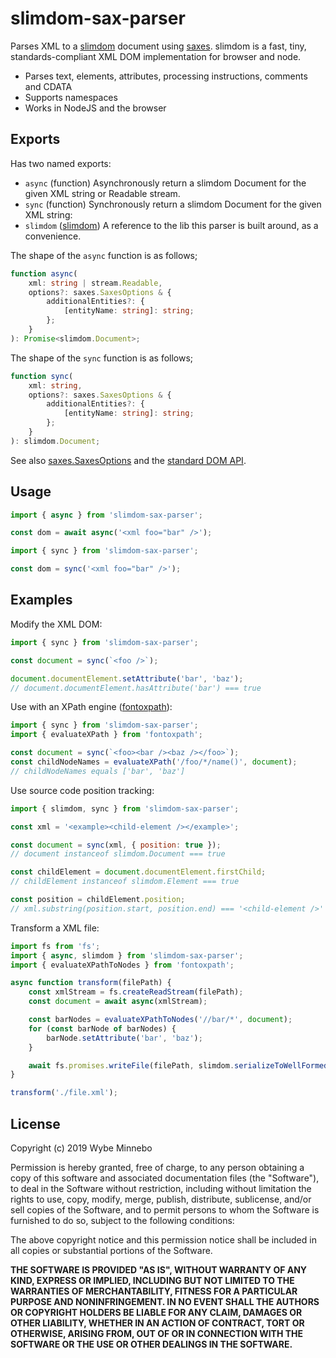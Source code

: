 # slimdom-sax-parser

Parses XML to a [slimdom][slimdom-url] document using [saxes][saxes-url]. slimdom is a fast, tiny, standards-compliant
XML DOM implementation for browser and node.

-   Parses text, elements, attributes, processing instructions, comments and CDATA
-   Supports namespaces
-   Works in NodeJS and the browser

## Exports

Has two named exports:

-   `async` (function) Asynchronously return a slimdom Document for the given XML string or Readable stream.
-   `sync` (function) Synchronously return a slimdom Document for the given XML string:
-   `slimdom` ([slimdom][slimdom-url]) A reference to the lib this parser is built around, as a convenience.

The shape of the `async` function is as follows;

```ts
function async(
	xml: string | stream.Readable,
	options?: saxes.SaxesOptions & {
		additionalEntities?: {
			[entityName: string]: string;
		};
	}
): Promise<slimdom.Document>;
```

The shape of the `sync` function is as follows;

```ts
function sync(
	xml: string,
	options?: saxes.SaxesOptions & {
		additionalEntities?: {
			[entityName: string]: string;
		};
	}
): slimdom.Document;
```

See also [saxes.SaxesOptions](https://www.npmjs.com/package/saxes#parsing-xml-fragments) and the [standard DOM API](https://dom.spec.whatwg.org/#interface-document).

## Usage

```js
import { async } from 'slimdom-sax-parser';

const dom = await async('<xml foo="bar" />');
```

```js
import { sync } from 'slimdom-sax-parser';

const dom = sync('<xml foo="bar" />');
```

## Examples

Modify the XML DOM:

```js
import { sync } from 'slimdom-sax-parser';

const document = sync(`<foo />`);

document.documentElement.setAttribute('bar', 'baz');
// document.documentElement.hasAttribute('bar') === true
```

Use with an XPath engine ([fontoxpath][fontoxpath-url]):

```js
import { sync } from 'slimdom-sax-parser';
import { evaluateXPath } from 'fontoxpath';

const document = sync(`<foo><bar /><baz /></foo>`);
const childNodeNames = evaluateXPath('/foo/*/name()', document);
// childNodeNames equals ['bar', 'baz']
```

Use source code position tracking:

```js
import { slimdom, sync } from 'slimdom-sax-parser';

const xml = '<example><child-element /></example>';

const document = sync(xml, { position: true });
// document instanceof slimdom.Document === true

const childElement = document.documentElement.firstChild;
// childElement instanceof slimdom.Element === true

const position = childElement.position;
// xml.substring(position.start, position.end) === '<child-element />'
```

Transform a XML file:

```js
import fs from 'fs';
import { async, slimdom } from 'slimdom-sax-parser';
import { evaluateXPathToNodes } from 'fontoxpath';

async function transform(filePath) {
	const xmlStream = fs.createReadStream(filePath);
	const document = await async(xmlStream);

	const barNodes = evaluateXPathToNodes('//bar/*', document);
	for (const barNode of barNodes) {
		barNode.setAttribute('bar', 'baz');
	}

	await fs.promises.writeFile(filePath, slimdom.serializeToWellFormedString(document));
}

transform('./file.xml');
```

[fontoxpath-url]: https://www.npmjs.com/package/fontoxpath
[saxes-url]: https://www.npmjs.com/package/saxes
[slimdom-url]: https://www.npmjs.com/package/slimdom

## License

Copyright (c) 2019 Wybe Minnebo

Permission is hereby granted, free of charge, to any person obtaining a copy of this software and associated
documentation files (the "Software"), to deal in the Software without restriction, including without limitation the
rights to use, copy, modify, merge, publish, distribute, sublicense, and/or sell copies of the Software, and to permit
persons to whom the Software is furnished to do so, subject to the following conditions:

The above copyright notice and this permission notice shall be included in all copies or substantial portions of the
Software.

**THE SOFTWARE IS PROVIDED "AS IS", WITHOUT WARRANTY OF ANY KIND, EXPRESS OR IMPLIED, INCLUDING BUT NOT LIMITED TO THE
WARRANTIES OF MERCHANTABILITY, FITNESS FOR A PARTICULAR PURPOSE AND NONINFRINGEMENT. IN NO EVENT SHALL THE AUTHORS OR
COPYRIGHT HOLDERS BE LIABLE FOR ANY CLAIM, DAMAGES OR OTHER LIABILITY, WHETHER IN AN ACTION OF CONTRACT, TORT OR
OTHERWISE, ARISING FROM, OUT OF OR IN CONNECTION WITH THE SOFTWARE OR THE USE OR OTHER DEALINGS IN THE SOFTWARE.**
